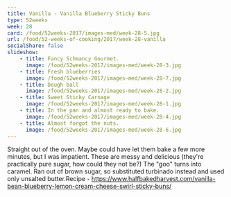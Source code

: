 ```yaml
---
title: Vanilla - Vanilla Blueberry Sticky Buns
type: 52weeks
week: 28
card: /food/52weeks-2017/images-med/week-28-5.jpg
url: /food/52-weeks-of-cooking/2017/week-28-vanilla
socialShare: false
slideshow:
    - title: Fancy Schmancy Gourmet.
      image: /food/52weeks-2017/images-med/week-28-3.jpg
    - title: Fresh blueberries
      image: /food/52weeks-2017/images-med/week-28-7.jpg
    - title: Dough ball
      image: /food/52weeks-2017/images-med/week-28-2.jpg
    - title: Sweet Sticky Carnage
      image: /food/52weeks-2017/images-med/week-28-1.jpg
    - title: In the pan and almost ready to bake.
      image: /food/52weeks-2017/images-med/week-28-4.jpg
    - title: Almost forgot the nuts.
      image: /food/52weeks-2017/images-med/week-28-6.jpg
---
```

Straight out of the oven.   Maybe could have let them bake a few more minutes, but I was impatient.  These are messy and delicious (they're practically pure sugar, how could they not be?)  The "goo" turns into caramel.  Ran out of brown sugar, so substituted turbinado instead and used only unsalted butter.Recipe - https://www.halfbakedharvest.com/vanilla-bean-blueberry-lemon-cream-cheese-swirl-sticky-buns/

